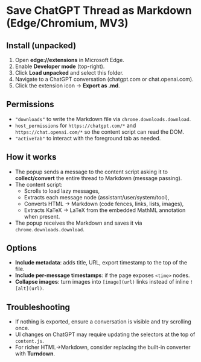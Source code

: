 # Save ChatGPT Thread as Markdown (Edge/Chromium, MV3)

## Install (unpacked)
1. Open **edge://extensions** in Microsoft Edge.
2. Enable **Developer mode** (top-right).
3. Click **Load unpacked** and select this folder.
4. Navigate to a ChatGPT conversation (chatgpt.com or chat.openai.com).
5. Click the extension icon → **Export as .md**.

## Permissions
- `"downloads"` to write the Markdown file via `chrome.downloads.download`.  
- `host_permissions` for `https://chatgpt.com/*` and `https://chat.openai.com/*` so the content script can read the DOM.  
- `"activeTab"` to interact with the foreground tab as needed.

## How it works
- The popup sends a message to the content script asking it to **collect/convert** the entire thread to Markdown (message passing).  
- The content script:
  - Scrolls to load lazy messages,
  - Extracts each message node (assistant/user/system/tool),
  - Converts HTML → Markdown (code fences, links, lists, images),
  - Extracts KaTeX → LaTeX from the embedded MathML annotation when present.
- The popup receives the Markdown and saves it via `chrome.downloads.download`.

## Options
- **Include metadata**: adds title, URL, export timestamp to the top of the file.
- **Include per-message timestamps**: if the page exposes `<time>` nodes.
- **Collapse images**: turn images into `[image](url)` links instead of inline `![alt](url)`.

## Troubleshooting
- If nothing is exported, ensure a conversation is visible and try scrolling once.
- UI changes on ChatGPT may require updating the selectors at the top of `content.js`.
- For richer HTML→Markdown, consider replacing the built-in converter with **Turndown**.

